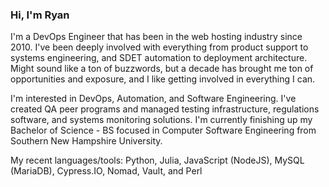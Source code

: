 ### Hi, I'm Ryan

I'm a DevOps Engineer that has been in the web hosting industry since 2010. I've been deeply involved with everything from product support to systems engineering, and SDET automation to deployment architecture. Might sound like a ton of buzzwords, but a decade has brought me ton of opportunities and exposure, and I like getting involved in everything I can.

I'm interested in DevOps, Automation, and Software Engineering. I've created QA peer programs and managed testing infrastructure, regulations software, and systems monitoring solutions. I'm currently finishing up my Bachelor of Science - BS focused in Computer Software Engineering from Southern New Hampshire University. 

My recent languages/tools: Python, Julia, JavaScript (NodeJS), MySQL (MariaDB), Cypress.IO, Nomad, Vault, and Perl
